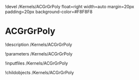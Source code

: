 <!-- MOOSE Object Documentation Stub: Remove this when content is added. -->!devel /Kernels/ACGrGrPoly float=right width=auto margin=20px padding=20px background-color=#F8F8F8


# ACGrGrPoly
!description /Kernels/ACGrGrPoly

!parameters /Kernels/ACGrGrPoly

!inputfiles /Kernels/ACGrGrPoly

!childobjects /Kernels/ACGrGrPoly
